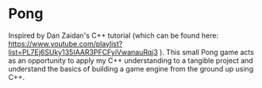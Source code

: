 # Pong
Inspired by Dan Zaidan's C++ tutorial (which can be found here: https://www.youtube.com/playlist?list=PL7Ej6SUky135IAAR3PFCFyiVwanauRqj3 ).
This small Pong game acts as an opportunity to apply my C++ understanding to a tangible project and understand the basics of building a game engine from the ground up using C++.
